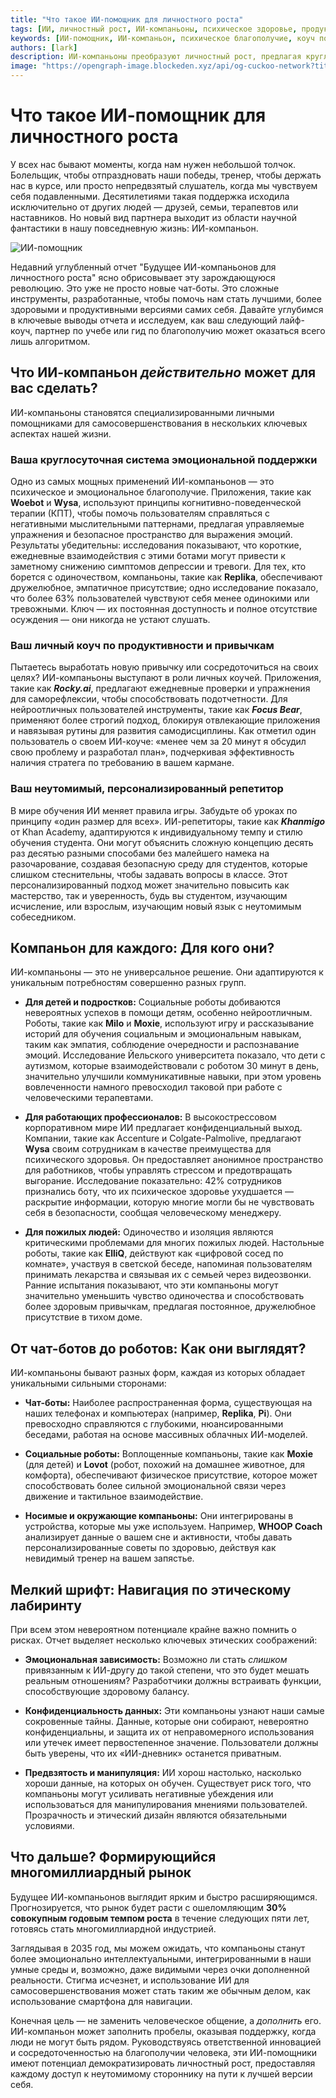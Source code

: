 ```yaml
---
title: "Что такое ИИ-помощник для личностного роста"
tags: [ИИ, личностный рост, ИИ-компаньоны, психическое здоровье, продуктивность, образование]
keywords: [ИИ-помощник, ИИ-компаньон, психическое благополучие, коуч по продуктивности, персонализированное обучение, этический ИИ]
authors: [lark]
description: ИИ-компаньоны преобразуют личностный рост, предлагая круглосуточную эмоциональную поддержку, коучинг по продуктивности и персонализированное обучение. Узнайте, как эти инструменты меняют психическое здоровье, образование и профессиональную жизнь, учитывая при этом этические аспекты.
image: "https://opengraph-image.blockeden.xyz/api/og-cuckoo-network?title=Что%20такое%20ИИ-помощник%20для%20личностного%20роста"
---
```


# Что такое ИИ-помощник для личностного роста

У всех нас бывают моменты, когда нам нужен небольшой толчок. Болельщик, чтобы отпраздновать наши победы, тренер, чтобы держать нас в курсе, или просто непредвзятый слушатель, когда мы чувствуем себя подавленными. Десятилетиями такая поддержка исходила исключительно от других людей — друзей, семьи, терапевтов или наставников. Но новый вид партнера выходит из области научной фантастики в нашу повседневную жизнь: ИИ-компаньон.

![ИИ-помощник](https://opengraph-image.blockeden.xyz/api/og-cuckoo-network?title=Что%20такое%20ИИ-помощник%20для%20личностного%20роста)

Недавний углубленный отчет "Будущее ИИ-компаньонов для личностного роста" ясно обрисовывает эту зарождающуюся революцию. Это уже не просто новые чат-боты. Это сложные инструменты, разработанные, чтобы помочь нам стать лучшими, более здоровыми и продуктивными версиями самих себя. Давайте углубимся в ключевые выводы отчета и исследуем, как ваш следующий лайф-коуч, партнер по учебе или гид по благополучию может оказаться всего лишь алгоритмом.

## Что ИИ-компаньон *действительно* может для вас сделать?

ИИ-компаньоны становятся специализированными личными помощниками для самосовершенствования в нескольких ключевых аспектах нашей жизни.

### Ваша круглосуточная система эмоциональной поддержки

Одно из самых мощных применений ИИ-компаньонов — это психическое и эмоциональное благополучие. Приложения, такие как **Woebot** и **Wysa**, используют принципы когнитивно-поведенческой терапии (КПТ), чтобы помочь пользователям справляться с негативными мыслительными паттернами, предлагая управляемые упражнения и безопасное пространство для выражения эмоций. Результаты убедительны: исследования показывают, что короткие, ежедневные взаимодействия с этими ботами могут привести к заметному снижению симптомов депрессии и тревоги. Для тех, кто борется с одиночеством, компаньоны, такие как **Replika**, обеспечивают дружелюбное, эмпатичное присутствие; одно исследование показало, что более 63% пользователей чувствуют себя менее одинокими или тревожными. Ключ — их постоянная доступность и полное отсутствие осуждения — они никогда не устают слушать.

### Ваш личный коуч по продуктивности и привычкам

Пытаетесь выработать новую привычку или сосредоточиться на своих целях? ИИ-компаньоны выступают в роли личных коучей. Приложения, такие как ***Rocky.ai***, предлагают ежедневные проверки и упражнения для саморефлексии, чтобы способствовать подотчетности. Для нейроотличных пользователей инструменты, такие как ***Focus Bear***, применяют более строгий подход, блокируя отвлекающие приложения и навязывая рутины для развития самодисциплины. Как отметил один пользователь о своем ИИ-коуче: «менее чем за 20 минут я обсудил свою проблему и разработал план», подчеркивая эффективность наличия стратега по требованию в вашем кармане.

### Ваш неутомимый, персонализированный репетитор

В мире обучения ИИ меняет правила игры. Забудьте об уроках по принципу «один размер для всех». ИИ-репетиторы, такие как ***Khanmigo*** от Khan Academy, адаптируются к индивидуальному темпу и стилю обучения студента. Они могут объяснить сложную концепцию десять раз десятью разными способами без малейшего намека на разочарование, создавая безопасную среду для студентов, которые слишком стеснительны, чтобы задавать вопросы в классе. Этот персонализированный подход может значительно повысить как мастерство, так и уверенность, будь вы студентом, изучающим исчисление, или взрослым, изучающим новый язык с неутомимым собеседником.

## Компаньон для каждого: Для кого они?

ИИ-компаньоны — это не универсальное решение. Они адаптируются к уникальным потребностям совершенно разных групп.

*   **Для детей и подростков:** Социальные роботы добиваются невероятных успехов в помощи детям, особенно нейроотличным. Роботы, такие как **Milo** и **Moxie**, используют игру и рассказывание историй для обучения социальным и эмоциональным навыкам, таким как эмпатия, соблюдение очередности и распознавание эмоций. Исследование Йельского университета показало, что дети с аутизмом, которые взаимодействовали с роботом 30 минут в день, значительно улучшили коммуникативные навыки, при этом уровень вовлеченности намного превосходил таковой при работе с человеческими терапевтами.

*   **Для работающих профессионалов:** В высокострессовом корпоративном мире ИИ предлагает конфиденциальный выход. Компании, такие как Accenture и Colgate-Palmolive, предлагают **Wysa** своим сотрудникам в качестве преимущества для психического здоровья. Он предоставляет анонимное пространство для работников, чтобы управлять стрессом и предотвращать выгорание. Исследование показательно: 42% сотрудников признались боту, что их психическое здоровье ухудшается — раскрытие информации, которую многие могли бы не чувствовать себя в безопасности, сообщая человеческому менеджеру.

*   **Для пожилых людей:** Одиночество и изоляция являются критическими проблемами для многих пожилых людей. Настольные роботы, такие как **ElliQ**, действуют как «цифровой сосед по комнате», участвуя в светской беседе, напоминая пользователям принимать лекарства и связывая их с семьей через видеозвонки. Ранние испытания показывают, что эти компаньоны могут значительно уменьшить чувство одиночества и способствовать более здоровым привычкам, предлагая постоянное, дружелюбное присутствие в тихом доме.

## От чат-ботов до роботов: Как они выглядят?

ИИ-компаньоны бывают разных форм, каждая из которых обладает уникальными сильными сторонами:

*   **Чат-боты:** Наиболее распространенная форма, существующая на наших телефонах и компьютерах (например, **Replika**, **Pi**). Они превосходно справляются с глубокими, нюансированными беседами, работая на основе массивных облачных ИИ-моделей.

*   **Социальные роботы:** Воплощенные компаньоны, такие как **Moxie** (для детей) и **Lovot** (робот, похожий на домашнее животное, для комфорта), обеспечивают физическое присутствие, которое может способствовать более сильной эмоциональной связи через движение и тактильное взаимодействие.

*   **Носимые и окружающие компаньоны:** Они интегрированы в устройства, которые мы уже используем. Например, **WHOOP Coach** анализирует данные о вашем сне и активности, чтобы давать персонализированные советы по здоровью, действуя как невидимый тренер на вашем запястье.

## Мелкий шрифт: Навигация по этическому лабиринту

При всем этом невероятном потенциале крайне важно помнить о рисках. Отчет выделяет несколько ключевых этических соображений:

*   **Эмоциональная зависимость:** Возможно ли стать *слишком* привязанным к ИИ-другу до такой степени, что это будет мешать реальным отношениям? Разработчики должны встраивать функции, способствующие здоровому балансу.

*   **Конфиденциальность данных:** Эти компаньоны узнают наши самые сокровенные тайны. Данные, которые они собирают, невероятно конфиденциальны, и защита их от неправомерного использования или утечек имеет первостепенное значение. Пользователи должны быть уверены, что их «ИИ-дневник» останется приватным.

*   **Предвзятость и манипуляция:** ИИ хорош настолько, насколько хороши данные, на которых он обучен. Существует риск того, что компаньоны могут усиливать негативные убеждения или использоваться для манипулирования мнениями пользователей. Прозрачность и этический дизайн являются обязательными условиями.

## Что дальше? Формирующийся многомиллиардный рынок

Будущее ИИ-компаньонов выглядит ярким и быстро расширяющимся. Прогнозируется, что рынок будет расти с ошеломляющим **30% совокупным годовым темпом роста** в течение следующих пяти лет, готовясь стать многомиллиардной индустрией.

Заглядывая в 2035 год, мы можем ожидать, что компаньоны станут более эмоционально интеллектуальными, интегрированными в наши умные среды и, возможно, даже видимыми через очки дополненной реальности. Стигма исчезнет, и использование ИИ для самосовершенствования может стать таким же обычным делом, как использование смартфона для навигации.

Конечная цель — не заменить человеческое общение, а *дополнить* его. ИИ-компаньон может заполнить пробелы, оказывая поддержку, когда люди не могут быть рядом. Руководствуясь ответственной инновацией и сосредоточенностью на благополучии человека, эти ИИ-помощники имеют потенциал демократизировать личностный рост, предоставляя каждому доступ к неутомимому стороннику на пути к лучшей версии себя.